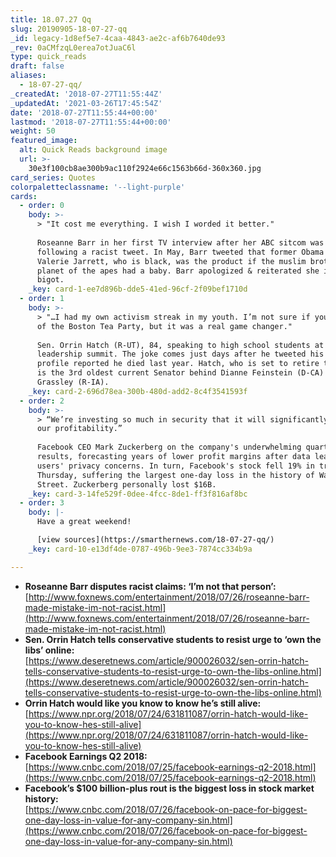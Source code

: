 ```yaml
---
title: 18.07.27 Qq
slug: 20190905-18-07-27-qq
_id: legacy-1d8ef5e7-4caa-4843-ae2c-af6b7640de93
_rev: 0aCMfzqL0erea7otJuaC6l
type: quick_reads
draft: false
aliases:
  - 18-07-27-qq/
_createdAt: '2018-07-27T11:55:44Z'
_updatedAt: '2021-03-26T17:45:54Z'
date: '2018-07-27T11:55:44+00:00'
lastmod: '2018-07-27T11:55:44+00:00'
weight: 50
featured_image:
  alt: Quick Reads background image
  url: >-
    30e3f100cb8ae300b9ac110f2924e66c1563b66d-360x360.jpg
card_series: Quotes
colorpaletteclassname: '--light-purple'
cards:
  - order: 0
    body: >-
      > "It cost me everything. I wish I worded it better."  
        
      Roseanne Barr in her first TV interview after her ABC sitcom was canceled
      following a racist tweet. In May, Barr tweeted that former Obama official
      Valerie Jarrett, who is black, was the product if the muslim brotherhood &
      planet of the apes had a baby. Barr apologized & reiterated she is not a
      bigot.
    _key: card-1-ee7d896b-dde5-41ed-96cf-2f09bef1710d
  - order: 1
    body: >-
      > "…I had my own activism streak in my youth. I’m not sure if you’ve heard
      of the Boston Tea Party, but it was a real game changer."  
        
      Sen. Orrin Hatch (R-UT), 84, speaking to high school students at a
      leadership summit. The joke comes just days after he tweeted his Google
      profile reported he died last year. Hatch, who is set to retire this year,
      is the 3rd oldest current Senator behind Dianne Feinstein (D-CA) & Chuck
      Grassley (R-IA).
    _key: card-2-696d78ea-300b-480d-add2-8c4f3541593f
  - order: 2
    body: >-
      > “We’re investing so much in security that it will significantly impact
      our profitability.”  
        
      Facebook CEO Mark Zuckerberg on the company's underwhelming quarterly
      results, forecasting years of lower profit margins after data leaks and
      users' privacy concerns. In turn, Facebook's stock fell 19% in trading
      Thursday, suffering the largest one-day loss in the history of Wall
      Street. Zuckerberg personally lost $16B.
    _key: card-3-14fe529f-0dee-4fcc-8de1-ff3f816af8bc
  - order: 3
    body: |-
      Have a great weekend!

      [view sources](https://smarthernews.com/18-07-27-qq/)
    _key: card-10-e13df4de-0787-496b-9ee3-7874cc334b9a

---
```

* **Roseanne Barr disputes racist claims: ‘I’m not that person’:**  
[http://www.foxnews.com/entertainment/2018/07/26/roseanne-barr-made-mistake-im-not-racist.html](http://www.foxnews.com/entertainment/2018/07/26/roseanne-barr-made-mistake-im-not-racist.html)
* **Sen. Orrin Hatch tells conservative students to resist urge to ‘own the libs’ online:**  
[https://www.deseretnews.com/article/900026032/sen-orrin-hatch-tells-conservative-students-to-resist-urge-to-own-the-libs-online.html](https://www.deseretnews.com/article/900026032/sen-orrin-hatch-tells-conservative-students-to-resist-urge-to-own-the-libs-online.html)
* **Orrin Hatch would like you know to know he’s still alive:**  
[https://www.npr.org/2018/07/24/631811087/orrin-hatch-would-like-you-to-know-hes-still-alive](https://www.npr.org/2018/07/24/631811087/orrin-hatch-would-like-you-to-know-hes-still-alive)
* **Facebook Earnings Q2 2018:**  
[https://www.cnbc.com/2018/07/25/facebook-earnings-q2-2018.html](https://www.cnbc.com/2018/07/25/facebook-earnings-q2-2018.html)
* **Facebook’s $100 billion-plus rout is the biggest loss in stock market history:**  
[https://www.cnbc.com/2018/07/26/facebook-on-pace-for-biggest-one-day-loss-in-value-for-any-company-sin.html](https://www.cnbc.com/2018/07/26/facebook-on-pace-for-biggest-one-day-loss-in-value-for-any-company-sin.html)